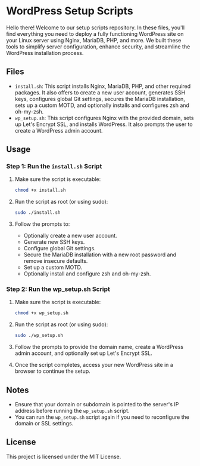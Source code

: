 # WordPress Setup Scripts

Hello there! Welcome to our setup scripts repository. In these files, you'll find everything you need to deploy a fully functioning WordPress site on your Linux server using Nginx, MariaDB, PHP, and more. We built these tools to simplify server configuration, enhance security, and streamline the WordPress installation process.

## Files

- `install.sh`: This script installs Nginx, MariaDB, PHP, and other required packages. It also offers to create a new user account, generates SSH keys, configures global Git settings, secures the MariaDB installation, sets up a custom MOTD, and optionally installs and configures zsh and oh-my-zsh.
- `wp_setup.sh`: This script configures Nginx with the provided domain, sets up Let's Encrypt SSL, and installs WordPress. It also prompts the user to create a WordPress admin account.

## Usage

### Step 1: Run the `install.sh` Script

1. Make sure the script is executable:
    ```sh
    chmod +x install.sh
    ```

2. Run the script as root (or using sudo):
    ```sh
    sudo ./install.sh
    ```

3. Follow the prompts to:
    - Optionally create a new user account.
    - Generate new SSH keys.
    - Configure global Git settings.
    - Secure the MariaDB installation with a new root password and remove insecure defaults.
    - Set up a custom MOTD.
    - Optionally install and configure zsh and oh-my-zsh.

### Step 2: Run the wp_setup.sh Script

1. Make sure the script is executable:
    ```sh
    chmod +x wp_setup.sh
    ```

2. Run the script as root (or using sudo):
    ```sh
    sudo ./wp_setup.sh
    ```

3. Follow the prompts to provide the domain name, create a WordPress admin account, and optionally set up Let's Encrypt SSL.

4. Once the script completes, access your new WordPress site in a browser to continue the setup.

## Notes

- Ensure that your domain or subdomain is pointed to the server's IP address before running the `wp_setup.sh` script.
- You can run the `wp_setup.sh` script again if you need to reconfigure the domain or SSL settings.

## License

This project is licensed under the MIT License.